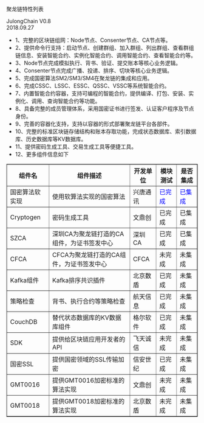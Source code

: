 聚龙链特性列表<br/>

JulongChain V0.8<br/>
2018.09.27
<ul>
<li>1、完整的区块链组网：Node节点、Consenter节点、CA节点等。</li>
<li>2、提供命令行支持：启动节点、创建群组、加入群组、列出群组、查看群组链信息、安装智能合约、实例化智能合约、调用智能合约、查看智能合约等。</li>
<li>3、Node节点完成模拟执行、背书、验证、提交账本等核心业务逻辑。</li>
<li>4、Consenter节点完成广播、投递、排序、切块等核心业务逻辑。</li>
<li>5、完成国密算法SM2/SM3/SM4在聚龙链的集成和应用。</li>
<li>6、完成CSSC、LSSC、ESSC、QSSC、VSSC等系统智能合约。</li>
<li>7、内置智能合约容器，支持可编程的智能合约，提供编译、打包、安装、实例化、调用、查询智能合约等功能。</li>
<li>8、具备完整的成员管理体系，采用国密证书进行签发、认证客户程序及节点身份。</li>
<li>9、完善的容器化支持，支持以容器的形式部署聚龙链平台各部件。</li>
<li>10、完整的标准区块链存储结构和账本存取功能，完成状态数据库、索引数据库、历史数据库等KV数据库。</li>
<li>11、提供密码生成工具、交易生成工具等便捷工具。</li>
<li>12、更多组件信息如下</li>
</ul>
<table border="1">
  <tr>
    <th>组件名</th>
    <th>组件描述</th>
    <th>开发单位</th>
    <th>模块测试</th>
    <th>是否集成</th>
  </tr>
  <tr>
     <td>国密算法软实现</td>    
     <td>使用软算法实现的国密算法</td>
     <td>兴唐通讯</td>
     <td><font color='blue'>已完成</font></td>
     <td><font color='blue'>已集成</font></td>
   </tr>
  <tr>
     <td>Cryptogen</td>    
     <td>密码生成工具</td>
     <td>文鼎创</td>
     <td>已完成</td>
     <td>已集成</td>
   </tr>
  <tr>
    <td>SZCA</td>    
    <td>深圳CA为聚龙链打造的CA组件，为证书签发中心</td>
    <td>深圳CA</td>
    <td>已完成</td>
    <td>已集成</td>
  </tr>
  <tr>
     <td>CFCA</td>    
     <td>CFCA为聚龙链打造的CA组件，为证书签发中心</td>
     <td>CFCA</td>
     <td>未完成</td>
     <td>未集成</td>
  </tr>  
  <tr>
     <td>Kafka组件</td>    
     <td>Kafka排序共识插件</td>
     <td>北京数盾</td>
     <td>已完成</td>
     <td>未集成</td>
   </tr>
  <tr>
     <td>策略检查</td>    
     <td>背书、执行合约等策略检查</td>
     <td>航天信息</td>
     <td>已完成</td>
     <td>未集成</td>
   </tr>
   <tr>
     <td>CouchDB</td>    
     <td>替代状态数据库的KV数据库组件</td>
     <td>格尔软件</td>
     <td>已完成</td>
     <td>未集成</td>
   </tr>
   <tr>
     <td>SDK</td>    
     <td>提供给区块链应用开发者的API</td>
     <td>飞天诚信</td>
     <td>未完成</td>
     <td>未集成</td>
   </tr>
   <tr>
     <td>国密SSL</td>    
     <td>提供国密领域的SSL传输加密</td>
     <td>信安世纪</td>
     <td>已完成</td>
     <td>未集成</td>
   </tr>
   <tr>
     <td>GMT0016</td>    
     <td>提供GMT0016加密标准的算法实现</td>
     <td>文鼎创</td>
     <td>未完成</td>
     <td>未集成</td>
   </tr>
   <tr>
     <td>GMT0018</td>    
     <td>提供GMT0018加密标准的算法实现</td>
     <td>北京数盾</td>
     <td>未完成</td>
     <td>未集成</td>
   </tr>  
    
</table>
